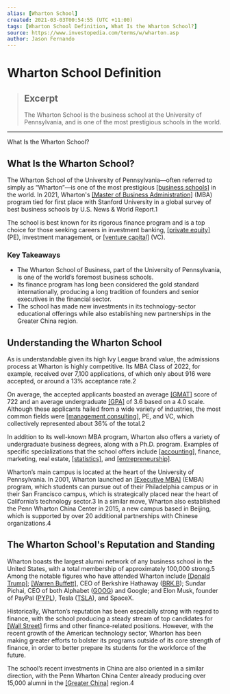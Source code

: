 ```yaml
---
alias: [Wharton School]
created: 2021-03-03T00:54:55 (UTC +11:00)
tags: [Wharton School Definition, What Is the Wharton School?]
source: https://www.investopedia.com/terms/w/wharton.asp
author: Jason Fernando
---
```


# Wharton School Definition

> ## Excerpt
> The Wharton School is the business school at the University of Pennsylvania, and is one of the most prestigious schools in the world.

---

What Is the Wharton School?
## What Is the Wharton School?

The Wharton School of the University of Pennsylvania—often referred to simply as “Wharton”—is one of the most prestigious [[business schools]](https://www.investopedia.com/terms/b/b-school.asp) in the world. In 2021, Wharton's [[Master of Business Administration]](https://www.investopedia.com/terms/m/mba.asp) (MBA) program tied for first place with Stanford University in a global survey of best business schools by U.S. News & World Report.1

The school is best known for its rigorous finance program and is a top choice for those seeking careers in investment banking, [[private equity]](https://www.investopedia.com/terms/p/privateequity.asp) (PE), investment management, or [[venture capital]](https://www.investopedia.com/terms/v/venturecapital.asp) (VC).

### Key Takeaways

-   The Wharton School of Business, part of the University of Pennsylvania, is one of the world’s foremost business schools.
-   Its finance program has long been considered the gold standard internationally, producing a long tradition of founders and senior executives in the financial sector.
-   The school has made new investments in its technology-sector educational offerings while also establishing new partnerships in the Greater China region.

## Understanding the Wharton School

As is understandable given its high Ivy League brand value, the admissions process at Wharton is highly competitive. Its MBA Class of 2022, for example, received over 7,100 applications, of which only about 916 were accepted, or around a 13% acceptance rate.2

On average, the accepted applicants boasted an average [[GMAT]](https://www.investopedia.com/terms/g/graduate-management-admission-test-mba.asp) score of 722 and an average undergraduate [[GPA]](https://www.investopedia.com/articles/personal-finance/020315/applying-grad-school-gpa-vs-work-experience.asp) of 3.6 based on a 4.0 scale. Although these applicants hailed from a wide variety of industries, the most common fields were [[management consulting]](https://www.investopedia.com/articles/financialcareers/08/management-consulting.asp), PE, and VC, which collectively represented about 36% of the total.2

In addition to its well-known MBA program, Wharton also offers a variety of undergraduate business degrees, along with a Ph.D. program. Examples of specific specializations that the school offers include [[accounting]](https://www.investopedia.com/terms/f/financialaccounting.asp), finance, marketing, real estate, [[statistics]](https://www.investopedia.com/terms/s/statistics.asp), and [[entrepreneurship]](https://www.investopedia.com/terms/e/entrepreneur.asp).

Wharton’s main campus is located at the heart of the University of Pennsylvania. In 2001, Wharton launched an [[Executive MBA]](https://www.investopedia.com/terms/e/executive-mba.asp) (EMBA) program, which students can pursue out of their Philadelphia campus or in their San Francisco campus, which is strategically placed near the heart of California’s technology sector.3 In a similar move, Wharton also established the Penn Wharton China Center in 2015, a new campus based in Beijing, which is supported by over 20 additional partnerships with Chinese organizations.4

## The Wharton School's Reputation and Standing

Wharton boasts the largest alumni network of any business school in the United States, with a total membership of approximately 100,000 strong.5 Among the notable figures who have attended Wharton include [[Donald Trump]](https://www.investopedia.com/updates/donald-trump-success-story/); [[Warren Buffett]](https://www.investopedia.com/articles/01/071801.asp), CEO of Berkshire Hathaway ([BRK.B](https://www.investopedia.com/markets/quote?tvwidgetsymbol=BRK.B)); Sundar Pichai, CEO of both Alphabet ([GOOG](https://www.investopedia.com/markets/quote?tvwidgetsymbol=GOOG)) and Google; and Elon Musk, founder of PayPal ([PYPL](https://www.investopedia.com/markets/quote?tvwidgetsymbol=PYPL)), Tesla ([TSLA](https://www.investopedia.com/markets/quote?tvwidgetsymbol=TSLA)), and SpaceX.

Historically, Wharton’s reputation has been especially strong with regard to finance, with the school producing a steady stream of top candidates for [[Wall Street]](https://www.investopedia.com/terms/w/wallstreet.asp) firms and other finance-related positions. However, with the recent growth of the American technology sector, Wharton has been making greater efforts to bolster its programs outside of its core strength of finance, in order to better prepare its students for the workforce of the future.

The school’s recent investments in China are also oriented in a similar direction, with the Penn Wharton China Center already producing over 15,000 alumni in the [[Greater China]](https://www.investopedia.com/china-70-anniversary-future-4771950) region.4
